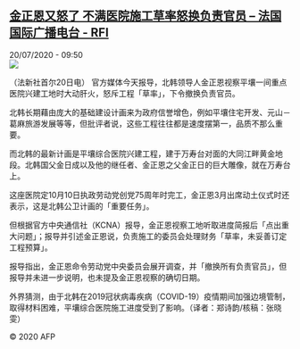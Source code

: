 <!--1595238896000-->
[金正恩又怒了 不满医院施工草率怒换负责官员 – 法国国际广播电台 - RFI](http://www.rfi.fr//cn/contenu/20200720-%E9%87%91%E6%AD%A3%E6%81%A9%E5%8F%88%E6%80%92%E4%BA%86-%E4%B8%8D%E6%BB%A1%E5%8C%BB%E9%99%A2%E6%96%BD%E5%B7%A5%E8%8D%89%E7%8E%87%E6%80%92%E6%8D%A2%E8%B4%9F%E8%B4%A3%E5%AE%98%E5%91%98)
------

<div>20/07/2020 - 09:50</div><img src="https://s.rfi.fr/media/display/ff9ded6a-ca62-11ea-bd58-005056bf87d6/w:310/p:16x9/int0007b.200720155001.jpg"><div class="t-content__body u-clearfix"><div class="m-interstitial"></div><p>（法新社首尔20日电）    官方媒体今天报导，北韩领导人金正恩视察平壤一间重点医院兴建工地时大动肝火，怒斥工程「草率」，下令撤换负责官员。</p><p>    北韩长期藉由庞大的基础建设计画来为政府信誉增色，例如平壤住宅开发、元山－葛麻旅游发展等等，但批评者说，这些工程往往都是速度摆第一，品质不那么重要。</p><p>    而北韩的最新计画是平壤综合医院兴建工程，建于万寿台对面的大同江畔黄金地段。北韩国父金日成以及他的继任者、金正恩之父金正日的巨大雕像，就在万寿台上。</p><p>    这座医院定10月10日执政劳动党创党75周年时完工，金正恩3月出席动土仪式时还表示，这是北韩公卫计画的「重要任务」。</p><p>    但根据官方中央通信社（KCNA）报导，金正恩视察工地听取进度简报后「点出重大问题」；报导并引述金正恩说，负责施工的委员会处理财务「草率，未妥善订定工程预算」。</p><p>    报导指出，金正恩命令劳动党中央委员会展开调查，并「撤换所有负责官员」，但报导并未进一步说明，也未提及金正恩视察的确切日期。</p><p>    外界猜测，由于北韩在2019冠状病毒疾病（COVID-19）疫情期间加强边境管制，取得材料困难，平壤综合医院施工进度受到了影响。（译者：郑诗韵/核稿：张晓雯）</p><p class="t-copyright">© 2020 AFP</p>        </div>
